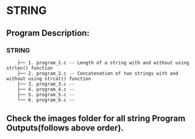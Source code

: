# STRING 

## Program Description:
###	STRING
		├── 1. program_1.c -- Length of a string with and without using strlen() function 
		├── 2. program_2.c -- Concatenation of two strings with and without using strcat() function
		├── 3. program_3.c -- 
		├── 4. program_4.c -- 
		├── 5. program_5.c -- 
		└── 6. program_6.c -- 

##  Check the images folder for all string Program Outputs(follows above order).
